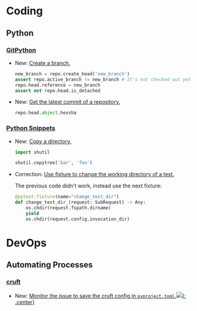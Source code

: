 # Coding

## Python

### [GitPython](gitpython.md)

* New: [Create a branch.](gitpython.md#create-a-branch)

    ```python
    new_branch = repo.create_head('new_branch')
    assert repo.active_branch != new_branch # It's not checked out yet
    repo.head.reference = new_branch
    assert not repo.head.is_detached
    ```

* New: [Get the latest commit of a repository.](gitpython.md#get-the-latest-commit-of-a-repository)

    ```python
    repo.head.object.hexsha
    ```

### [Python Snippets](python_snippets.md)

* New: [Copy a directory.](python_snippets.md#copy-a-directory)

    ```python
    import shutil
    
    shutil.copytree('bar', 'foo')
    ```

* Correction: [Use fixture to change the working directory of a test.](python_snippets.md#change-the-working-directory-of-a-test)

    The previous code didn't work, instead use the next fixture:
    
    ```python
    @pytest.fixture(name="change_test_dir")
    def change_test_dir_(request: SubRequest) -> Any:
        os.chdir(request.fspath.dirname)
        yield
        os.chdir(request.config.invocation_dir)
    ```

# DevOps

## Automating Processes

### [cruft](cruft.md)

* New: [Monitor the issue to save the cruft config in `pyproject.toml`.](cruft.md#issues)[![](not-by-ai.svg){: .center}](https://notbyai.fyi)
